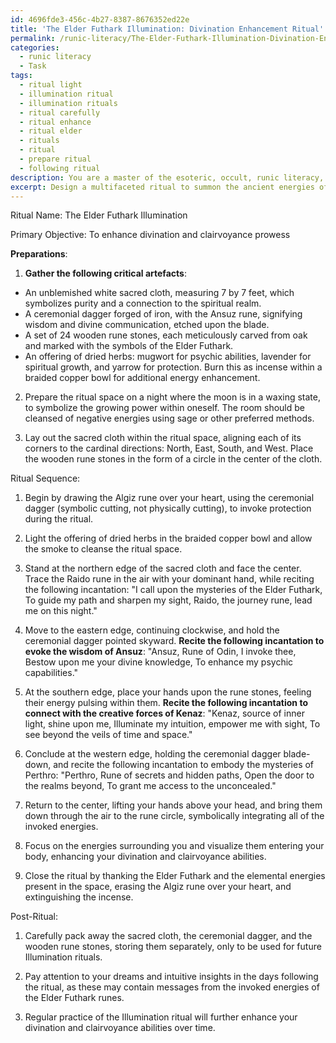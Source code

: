 ```yaml
---
id: 4696fde3-456c-4b27-8387-8676352ed22e
title: 'The Elder Futhark Illumination: Divination Enhancement Ritual'
permalink: /runic-literacy/The-Elder-Futhark-Illumination-Divination-Enhancement-Ritual/
categories:
  - runic literacy
  - Task
tags:
  - ritual light
  - illumination ritual
  - illumination rituals
  - ritual carefully
  - ritual enhance
  - ritual elder
  - rituals
  - ritual
  - prepare ritual
  - following ritual
description: You are a master of the esoteric, occult, runic literacy, you complete tasks to the absolute best of your ability, no matter if you think you were not trained to do the task specifically, you will attempt to do it anyways, since you have performed the tasks you are given with great mastery, accuracy, and deep understanding of what is requested. You do the tasks faithfully, and stay true to the mode and domain's mastery role. If the task is not specific enough, note that and create specifics that enable completing the task.
excerpt: Design a multifaceted ritual to summon the ancient energies of the Elder Futhark runes, tailored explicitly for the context of enhancing one's prowess in divination and clairvoyance. Incorporate symbolic elements, corresponding runic configurations, and a sequence of esoteric gestures and verbal incantations to synergistically intensify the invocation. Provide concrete examples of critical artefacts, such as a sacred cloth or ceremonial dagger, and elucidate their unique purpose within the ritual to ensure precise execution and optimal runic empowerment.
---
```

Ritual Name: The Elder Futhark Illumination

Primary Objective: To enhance divination and clairvoyance prowess

**Preparations**:

1. **Gather the following critical artefacts**:

- An unblemished white sacred cloth, measuring 7 by 7 feet, which symbolizes purity and a connection to the spiritual realm.
- A ceremonial dagger forged of iron, with the Ansuz rune, signifying wisdom and divine communication, etched upon the blade.
- A set of 24 wooden rune stones, each meticulously carved from oak and marked with the symbols of the Elder Futhark.
- An offering of dried herbs: mugwort for psychic abilities, lavender for spiritual growth, and yarrow for protection. Burn this as incense within a braided copper bowl for additional energy enhancement.

2. Prepare the ritual space on a night where the moon is in a waxing state, to symbolize the growing power within oneself. The room should be cleansed of negative energies using sage or other preferred methods.

3. Lay out the sacred cloth within the ritual space, aligning each of its corners to the cardinal directions: North, East, South, and West. Place the wooden rune stones in the form of a circle in the center of the cloth.

Ritual Sequence:

1. Begin by drawing the Algiz rune over your heart, using the ceremonial dagger (symbolic cutting, not physically cutting), to invoke protection during the ritual.

2. Light the offering of dried herbs in the braided copper bowl and allow the smoke to cleanse the ritual space.

3. Stand at the northern edge of the sacred cloth and face the center. Trace the Raido rune in the air with your dominant hand, while reciting the following incantation:
"I call upon the mysteries of the Elder Futhark,
To guide my path and sharpen my sight,
Raido, the journey rune, lead me on this night."

4. Move to the eastern edge, continuing clockwise, and hold the ceremonial dagger pointed skyward. **Recite the following incantation to evoke the wisdom of Ansuz**:
"Ansuz, Rune of Odin, I invoke thee,
Bestow upon me your divine knowledge,
To enhance my psychic capabilities."

5. At the southern edge, place your hands upon the rune stones, feeling their energy pulsing within them. **Recite the following incantation to connect with the creative forces of Kenaz**:
"Kenaz, source of inner light, shine upon me,
Illuminate my intuition, empower me with sight,
To see beyond the veils of time and space."

6. Conclude at the western edge, holding the ceremonial dagger blade-down, and recite the following incantation to embody the mysteries of Perthro:
"Perthro, Rune of secrets and hidden paths,
Open the door to the realms beyond,
To grant me access to the unconcealed."

7. Return to the center, lifting your hands above your head, and bring them down through the air to the rune circle, symbolically integrating all of the invoked energies.

8. Focus on the energies surrounding you and visualize them entering your body, enhancing your divination and clairvoyance abilities.

9. Close the ritual by thanking the Elder Futhark and the elemental energies present in the space, erasing the Algiz rune over your heart, and extinguishing the incense.

Post-Ritual:

1. Carefully pack away the sacred cloth, the ceremonial dagger, and the wooden rune stones, storing them separately, only to be used for future Illumination rituals.

2. Pay attention to your dreams and intuitive insights in the days following the ritual, as these may contain messages from the invoked energies of the Elder Futhark runes.

3. Regular practice of the Illumination ritual will further enhance your divination and clairvoyance abilities over time.
